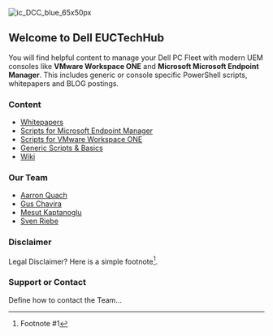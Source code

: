 ![ic_DCC_blue_65x50px](https://user-images.githubusercontent.com/99353146/156392718-d81a374e-add8-4c91-b19c-b35189a318be.png)
## Welcome to Dell EUCTechHub

You will find helpful content to manage your Dell PC Fleet with modern UEM consoles like **VMware Workspace ONE** and **Microsoft Microsoft Endpoint Manager**. This includes generic or console specific PowerShell scripts, whitepapers and BLOG postings. 

### Content
- [Whitepapers](https://github.com/dell/EUCTechHub/tree/main/Whitepapers)
- [Scripts for Microsoft Endpoint Manager](https://github.com/dell/EUCTechHub/tree/main/Scripts/MEM-InTune)
- [Scripts for VMware Workspace ONE](https://github.com/dell/EUCTechHub/tree/main/Scripts/Workspace%20ONE)
- [Generic Scripts & Basics](https://github.com/dell/EUCTechHub/tree/main/Scripts/General)
- [Wiki](https://github.com/dell/EUCTechHub/wiki)

### Our Team
- [Aarron Quach](https://github.com/aquachdell)
- [Gus Chavira](https://github.com/gchaviradell)
- [Mesut Kaptanoglu](https://github.com/mesutkdell)
- [Sven Riebe](https://github.com/svenriebedell)

### Disclaimer
Legal Disclaimer?
Here is a simple footnote[^1].

### Support or Contact
Define how to contact the Team...


[^1]: Footnote #1
